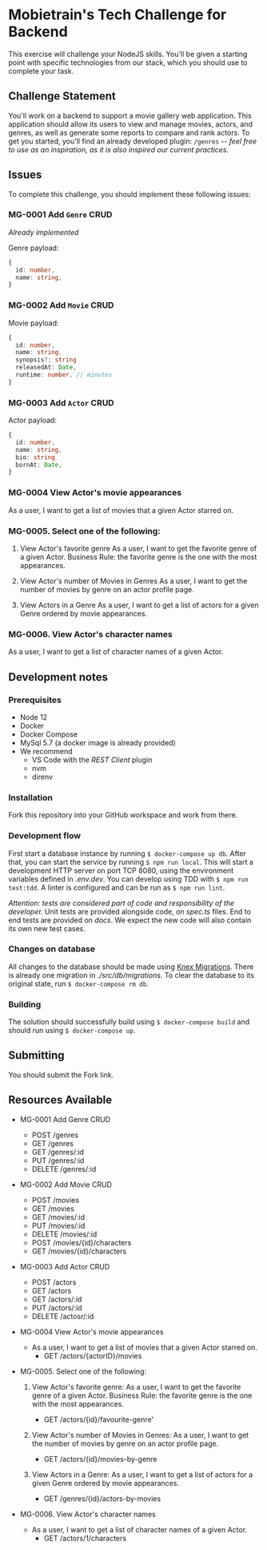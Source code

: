 # Mobietrain's Tech Challenge for Backend

This exercise will challenge your NodeJS skills. You'll be given a starting point with specific technologies from our stack, which you should use to complete your task.

## Challenge Statement

You'll work on a backend to support a movie gallery web application. This application should allow its users to view and manage movies, actors, and genres, as well as generate some reports to compare and rank actors. To get you started, you'll find an already developed plugin: `/genres` -- *feel free to use as an inspiration, as it is also inspired our current practices*.

## Issues

To complete this challenge, you should implement these following issues:

### MG-0001 Add `Genre` CRUD
*Already implemented*

Genre payload:

```ts
{
  id: number,
  name: string,
}
```

### MG-0002 Add `Movie` CRUD
Movie payload:

```ts
{
  id: number,
  name: string,
  synopsis?: string
  releasedAt: Date,
  runtime: number, // minutes
}
```

### MG-0003 Add `Actor` CRUD
Actor payload:

```ts
{
  id: number,
  name: string,
  bio: string
  bornAt: Date,
}
```


### MG-0004 View Actor's movie appearances

As a user, I want to get a list of movies that a given Actor starred on.

### MG-0005. Select one of the following:

1. View Actor's favorite genre
As a user, I want to get the favorite genre of a given Actor.
Business Rule: the favorite genre is the one with the most appearances.

2. View Actor's number of Movies in Genres
As a user, I want to get the number of movies by genre on an actor profile page.

3. View Actors in a Genre
As a user, I want to get a list of actors for a given Genre ordered by movie appearances.

### MG-0006. View Actor's character names

As a user, I want to get a list of character names of a given Actor.


## Development notes

### Prerequisites

- Node 12
- Docker
- Docker Compose
- MySql 5.7 (a docker image is already provided)
- We recommend
  - VS Code with the *REST Client* plugin
  - nvm
  - direnv

### Installation

Fork this repository into your GitHub workspace and work from there.

### Development flow
First start a database instance by running `$ docker-compose up db`. After that, you can start the service by running `$ npm run local`. This will start a development HTTP server on port TCP 8080, using the environment variables defined in *.env.dev*. You can develop using TDD with `$ npm run test:tdd`. A linter is configured and can be run as `$ npm run lint`.

*Attention: tests are considered part of code and responsibility of the developer.* Unit tests are provided alongside code, on *spec.ts* files. End to end tests are provided on *docs*. We expect the new code will also contain its own new test cases.

### Changes on database
All changes to the database should be made using [Knex Migrations](http://knexjs.org/#Migrations). There is already one migration in *./src/db/migrations*. To clear the database to its original state, run `$ docker-compose rm db`.

### Building
The solution should successfully build using `$ docker-compose build` and should run using `$ docker-compose up`.

## Submitting

You should submit the Fork link.

## Resources Available

- MG-0001 Add Genre CRUD
  - POST /genres
  - GET /genres
  - GET /genres/:id
  - PUT /genres/:id
  - DELETE /genres/:id

- MG-0002 Add Movie CRUD
  - POST /movies
  - GET /movies
  - GET /movies/:id
  - PUT /movies/:id
  - DELETE /movies/:id
  - POST /movies/{id}/characters
  - GET /movies/{id}/characters

- MG-0003 Add Actor CRUD
  - POST /actors
  - GET /actors
  - GET /actors/:id
  - PUT /actors/:id
  - DELETE /actosr/:id


- MG-0004 View Actor's movie appearances
  - As a user, I want to get a list of movies that a given Actor starred on.
    - GET /actors/{actorID}/movies

- MG-0005. Select one of the following:
  1. View Actor's favorite genre: As a user, I want to get the favorite genre of a given Actor. Business Rule: the favorite genre is the one with the most appearances.
      - GET /actors/{id}/favourite-genre'



  2. View Actor's number of Movies in Genres: As a user, I want to get the number of movies by genre on an actor profile page.
      - GET /actors/{id}/movies-by-genre

 
  3. View Actors in a Genre: As a user, I want to get a list of actors for a given Genre ordered by movie appearances.
      - GET /genres/{id}/actors-by-movies



- MG-0006. View Actor's character names
  - As a user, I want to get a list of character names of a given Actor.
    - GET /actors/1/characters
